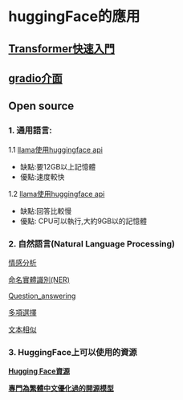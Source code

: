 # huggingFace的應用
## [Transformer快速入門](https://transformers.run)
## [gradio介面](https://github.com/roberthsu2003/gradio)
## Open source
### 1. 通用語言:
1.1 [llama使用huggingface api](./通用語言/llama)
- 缺點:要12GB以上記憶體
- 優點:速度較快

1.2 [llama使用huggingface api](./通用語言/llama/demo2.ipynb)
- 缺點:回答比較慢
- 優點: CPU可以執行,大約9GB以的記憶體

 
### 2. 自然語言(Natural Language Processing)
[情感分析](./自然語言/text-classification)

[命名實體識別(NER)](./自然語言/ner)

[Question_answering](./自然語言/qa)

[多項選擇](./自然語言/multiple_choice)

[文本相似](./自然語言/multiple_choice/demo1.ipynb)

### 3. HuggingFace上可以使用的資源

[**Hugging Face資源**](./source_hugging_face)

[**專門為繁體中文優化過的開源模型**](./source_for_tw)




